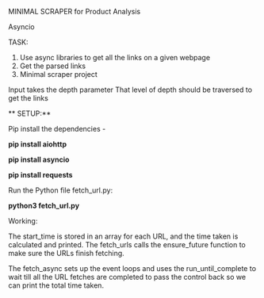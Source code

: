 MINIMAL SCRAPER for Product Analysis

Asyncio

TASK:
1. Use async libraries to get all the links on a given webpage
2. Get the parsed links
3. Minimal scraper project



Input takes the depth parameter
That level of depth should be traversed to get the links

 
 
 
** SETUP:**
 
Pip install the dependencies - 
 
**pip install aiohttp**

**pip install asyncio**

**pip install requests**
 
 
Run the Python file fetch_url.py:
 
**python3 fetch_url.py**
 
Working:
 
The start_time is stored in an array for each URL, and the time taken is calculated and printed. The fetch_urls calls the ensure_future function to make sure the URLs finish fetching.

The fetch_async sets up the event loops and uses the run_until_complete to wait till all the URL fetches are completed to pass the control back so we can print the total time taken.


